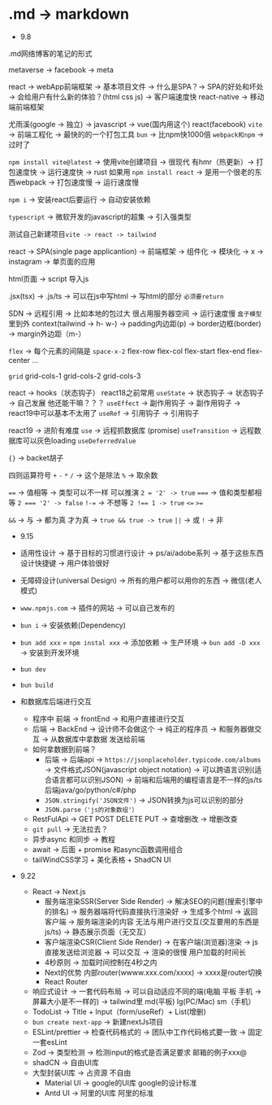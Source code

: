# .md -> markdown

- 9.8

.md网络博客的笔记的形式

metaverse -> facebook -> meta

react -> webApp前端框架 -> 基本项目文件 -> 什么是SPA？-> SPA的好处和坏处 -> 会给用户有什么新的体验？(html css js) -> 客户端速度快
react-native -> 移动端前端框架

尤雨溪(google -> 独立) -> javascript -> vue(国内用这个) react(facebook)
`vite` -> 前端工程化 -> 最快的的一个打包工具
`bun` -> 比npm快1000倍
`webpack和npm` -> 过时了

`npm install vite@latest` -> 使用vite创建项目 -> 很现代 有hmr（热更新）-> 打包速度快 -> 运行速度快 -> rust
如果用 `npm install react` -> 是用一个很老的东西webpack -> 打包速度慢 -> 运行速度慢

`npm i` -> 安装react后要运行 -> 自动安装依赖

`typescript` -> 微软开发的javascript的超集 -> 引入强类型

测试自己新建项目`vite -> react -> tailwind`

react -> SPA(single page applicantion) -> 前端框架 -> 组件化 -> 模块化 -> x -> instagram -> 单页面的应用

html页面 -> script 导入js

.jsx(tsx) -> .js/ts -> 可以在js中写html -> 写html的部分 `必须要return`

SDN -> 远程引用 -> 比如本地的包过大 很占用服务器空间 -> 运行速度慢
`盒子模型` 里到外 context(tailwind -> h- w-) -> padding内边距(p) -> border边框(border) -> margin外边距（m-）

`flex` -> 每个元素的间隔是 `space-x-2`
flex-row
flex-col
flex-start
flex-end
flex-center
...

`grid`
grid-cols-1
grid-cols-2
grid-cols-3

react -> hooks（状态钩子）
react18之前常用
`useState` -> 状态钩子 -> 状态钩子 -> 自己发展 他还能干嘛？？？
`useEffect` -> 副作用钩子 -> 副作用钩子 -> react19中可以基本不太用了
`useRef` -> 引用钩子 -> 引用钩子

react19 -> 进阶有难度
`use` -> 远程抓数据库 (promise)
`useTransition` -> 远程数据库可以灰色loading
`useDeferredValue`

`{}` -> backet胡子

四则运算符号
`+` `-` `*` `/` -> 这个是除法 `%` -> 取余数

`==` -> 值相等 -> 类型可以不一样 可以推演 `2 = '2' -> true`
`===` -> 值和类型都相等 `2 === '2' -> false`
`!-=` -> 不想等 `2 !== 1 -> true`
`<=`
`>=`

`&&` -> 与 -> 都为真 才为真 -> `true && true -> true`
`||` -> 或
`!` -> 非

- 9.15
- 适用性设计 -> 基于目标的习惯进行设计 -> ps/ai/adobe系列 -> 基于这些东西设计快捷键 -> 用户体验很好
- 无障碍设计(universal Design) -> 所有的用户都可以用你的东西 -> 微信(老人模式)
- `www.npmjs.com` -> 插件的网站 -> 可以自己发布的
- `bun i` -> 安装依赖(Dependency)
- `bun add xxx` = `npm instal xxx` -> 添加依赖 -> 生产环境 -> `bun add -D xxx` -> 安装到开发环境
- `bun dev`
- `bun build`

- 和数据库后端进行交互
  - 程序中 前端 -> frontEnd -> 和用户直接进行交互
  - 后端 -> BackEnd -> 设计师不会做这个 -> 纯正的程序员 -> 和服务器做交互 -> 从数据库中拿数据 发送给前端
  - 如何拿数据到前端？
    - 后端 -> 后端api -> `https://jsonplaceholder.typicode.com/albums` -> 文件格式JSON(javascript object notation) -> 可以跨语言识别(适合语言都可以识别JSON) -> 前端和后端用的编程语言是不一样的js/ts 后端java/go/python/c#/php
    - `JSON.stringify('JSON文件')` -> JSON转换为js可以识别的部分
    - `JSON.parse（'js的对象数组'）`
  - RestFulApi -> GET POST DELETE PUT -> 查增删改 -> 增删改查
  - `git pull` -> 无法拉去？
  - 异步async 和同步 -> 教程
  - await -> 后面 + promise 和async函数调用组合
  - tailWindCSS学习 + 美化表格 + ShadCN UI

- 9.22
  - React -> Next.js
    - 服务端渲染SSR(Server Side Render) -> 解决SEO的问题(搜索引擎中的排名) -> 服务器端将代码直接执行渲染好 -> 生成多个html -> 返回客户端 -> 服务端渲染的内容 无法与用户进行交互(交互要用的东西是js/ts) -> 静态展示页面（无交互）
    - 客户端渲染CSR(Client Side Render) -> 在客户端(浏览器)渲染 -> js直接发送给浏览器 -> 可以交互 -> 渲染的很慢 用户加载的时间长
    - 4秒原则 -> 加载时间控制在4秒之内
    - Next的优势 内部router(wwww.xxx.com/xxxx) -> xxxx是router切换
    - React Router
  - 响应式设计 -> 一套代码布局 -> 可以自动适应不同的端(电脑 平板 手机 -> 屏幕大小是不一样的) -> tailwind里 md(平板) lg(PC/Mac) sm（手机）
  - TodoList -> Title + Input（form/useRef）+ List(增删)
  - `bun create next-app` -> 新建nextJs项目
  - ESLint/prettier -> 检查代码格式的 -> 团队中工作代码格式要一致 -> 固定一套esLint
  - Zod -> 类型检测 -> 检测input的格式是否满足要求 邮箱的例子xxx@
  - shadCN -> 自由UI库
  - 大型封装UI库 -> 占资源 不自由
    - Material UI -> google的UI库 google的设计标准
    - Antd UI -> 阿里的UI库 阿里的标准
